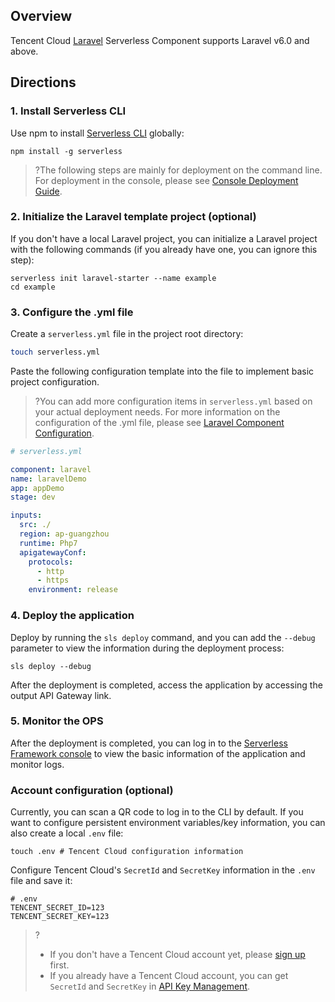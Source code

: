 ## Overview
 Tencent Cloud [Laravel](https://github.com/laravel/laravel) Serverless Component supports Laravel v6.0 and above. 



## Directions
### 1. Install Serverless CLI
Use npm to install [Serverless CLI](https://github.com/serverless/serverless) globally:
```shell
npm install -g serverless
```

>?The following steps are mainly for deployment on the command line. For deployment in the console, please see [Console Deployment Guide](https://intl.cloud.tencent.com/document/product/1040/39132).

### 2. Initialize the Laravel template project (optional)
If you don't have a local Laravel project, you can initialize a Laravel project with the following commands (if you already have one, you can ignore this step):
```
serverless init laravel-starter --name example
cd example
```

### 3. Configure the .yml file
Create a `serverless.yml` file in the project root directory:
```sh
touch serverless.yml
```
Paste the following configuration template into the file to implement basic project configuration.
>?You can add more configuration items in `serverless.yml` based on your actual deployment needs. For more information on the configuration of the .yml file, please see [Laravel Component Configuration](https://github.com/serverless-components/tencent-laravel/blob/master/docs/configure.md).
```yml
# serverless.yml

component: laravel
name: laravelDemo
app: appDemo
stage: dev

inputs:
  src: ./
  region: ap-guangzhou
  runtime: Php7
  apigatewayConf:
    protocols:
      - http
      - https
    environment: release
```

### 4. Deploy the application
Deploy by running the `sls deploy` command, and you can add the `--debug` parameter to view the information during the deployment process:

```
sls deploy --debug
```
After the deployment is completed, access the application by accessing the output API Gateway link.

### 5. Monitor the OPS
After the deployment is completed, you can log in to the [Serverless Framework console](https://console.cloud.tencent.com/ssr) to view the basic information of the application and monitor logs.



<span id="account"></span>
### Account configuration (optional)

Currently, you can scan a QR code to log in to the CLI by default. If you want to configure persistent environment variables/key information, you can also create a local `.env` file:

```shell
touch .env # Tencent Cloud configuration information
```

Configure Tencent Cloud's `SecretId` and `SecretKey` information in the `.env` file and save it:

```text
# .env
TENCENT_SECRET_ID=123
TENCENT_SECRET_KEY=123
```

>?
>- If you don't have a Tencent Cloud account yet, please [sign up](https://intl.cloud.tencent.com/register) first.
>- If you already have a Tencent Cloud account, you can get `SecretId` and `SecretKey` in [API Key Management](https://console.cloud.tencent.com/cam/capi).

